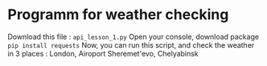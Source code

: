 # Programm for weather checking

Download this file : `api_lesson_1.py`
Open your console, download package `pip install requests`
Now, you can run this script, and check the weather in 3 places :
London, Airoport Sheremet'evo, Chelyabinsk